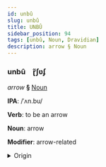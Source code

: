 ```yaml
---
id: unbû
slug: unbû
title: UNBÛ
sidebar_position: 94
tags: [unbû, Noun, Dravidian]
description: arrow § Noun
---
```


### unbû&emsp;<span kind="abugida">ɽ̃ʃʋʄ</span>

*arrow* **§** [Noun](../../tags/Noun)

**IPA**: /ˈʌn.bu/

**Verb**: to be an arrow

**Noun**: arrow

**Modifier**: arrow-related

<details>
    <summary>Origin</summary>
    Tamil அம்பு ampu [ɐmbɯ]<br/>
    <em>Dravidian Language Family</em>
</details>